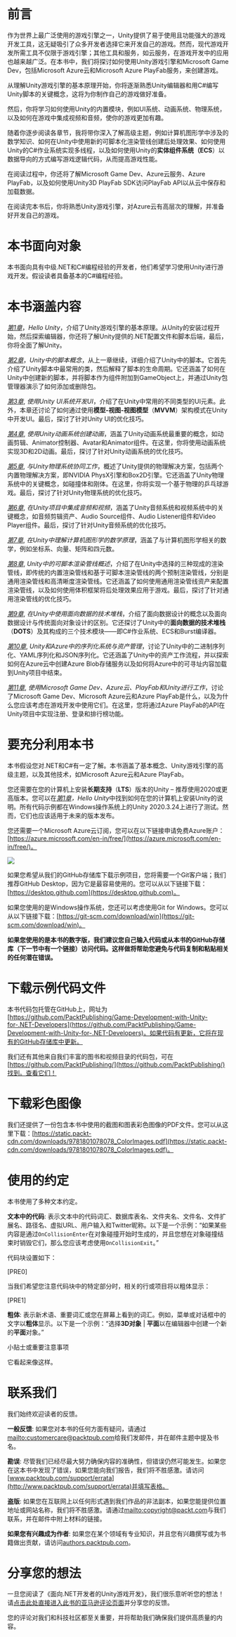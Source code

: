 # 前言

作为世界上最广泛使用的游戏引擎之一，Unity提供了易于使用且功能强大的游戏开发工具，这无疑吸引了众多开发者选择它来开发自己的游戏。然而，现代游戏开发所需工具不仅限于游戏引擎；其他工具和服务，如云服务，在游戏开发中的应用也越来越广泛。在本书中，我们将探讨如何使用Unity游戏引擎和Microsoft Game Dev，包括Microsoft Azure云和Microsoft Azure PlayFab服务，来创建游戏。

从理解Unity游戏引擎的基本原理开始，你将逐渐熟悉Unity编辑器和用C#编写Unity脚本的关键概念，这将为你制作自己的游戏做好准备。

然后，你将学习如何使用Unity的内置模块，例如UI系统、动画系统、物理系统，以及如何在游戏中集成视频和音频，使你的游戏更加有趣。

随着你逐步阅读各章节，我将带你深入了解高级主题，例如计算机图形学中涉及的数学知识、如何在Unity中使用新的可脚本化渲染管线创建后处理效果、如何使用Unity的C#作业系统实现多线程，以及如何使用Unity的**实体组件系统（ECS**）以数据导向的方式编写游戏逻辑代码，从而提高游戏性能。

在阅读过程中，你还将了解Microsoft Game Dev、Azure云服务、Azure PlayFab，以及如何使用Unity3D PlayFab SDK访问PlayFab API以从云中保存和加载数据。

在阅读完本书后，你将熟悉Unity游戏引擎，对Azure云有高层次的理解，并准备好开发自己的游戏。

# 本书面向对象

本书面向具有中级.NET和C#编程经验的开发者，他们希望学习使用Unity进行游戏开发。假设读者具备基本的C#编程经验。

# 本书涵盖内容

[*第1章*](B17146_01_Final_ASB_ePub.xhtml#_idTextAnchor010)，*Hello Unity*，介绍了Unity游戏引擎的基本原理。从Unity的安装过程开始，然后探索编辑器，你还将了解Unity提供的.NET配置文件和脚本后端，最后，你将全面了解Unity。

[*第2章*](B17146_02_Final_ASB_ePub.xhtml#_idTextAnchor025)，*Unity中的脚本概念*，从上一章继续，详细介绍了Unity中的脚本。它首先介绍了Unity脚本中最常用的类，然后解释了脚本的生命周期。它还涵盖了如何在Unity中创建新的脚本，并将脚本作为组件附加到GameObject上，并通过Unity包管理器演示了如何添加或删除包。

[*第3章*](B17146_03_Final_ASB_ePub.xhtml#_idTextAnchor046), *使用Unity UI系统开发UI*，介绍了在Unity中常用的不同类型的UI元素。此外，本章还讨论了如何通过使用**模型-视图-视图模型**（**MVVM**）架构模式在Unity中开发UI。最后，探讨了针对Unity UI的优化技巧。

[*第4章*](B17146_04_Final_ASB_ePub.xhtml#_idTextAnchor062), *使用Unity动画系统创建动画*，涵盖了Unity动画系统最重要的概念，如动画剪辑、Animator控制器、Avatar和Animator组件。在这里，你将使用动画系统实现3D和2D动画。最后，探讨了针对Unity动画系统的优化技巧。

[*第5章*](B17146_05_Final_ASB_ePub.xhtml#_idTextAnchor078), *与Unity物理系统协同工作*，概述了Unity提供的物理解决方案，包括两个内置物理解决方案，即NVIDIA PhysX引擎和Box2D引擎。它还涵盖了Unity物理系统中的关键概念，如碰撞体和刚体。在这里，你将实现一个基于物理的乒乓球游戏。最后，探讨了针对Unity物理系统的优化技巧。

[*第6章*](B17146_06_Final_ASB_ePub.xhtml#_idTextAnchor095), *在Unity项目中集成音频和视频*，涵盖了Unity音频系统和视频系统中的关键概念，如音频剪辑资产、Audio Source组件、Audio Listener组件和Video Player组件。最后，探讨了针对Unity音频系统的优化技巧。

[*第7章*](B17146_07_Final_ASB_ePub.xhtml#_idTextAnchor121), *在Unity中理解计算机图形学的数学原理*，涵盖了与计算机图形学相关的数学，例如坐标系、向量、矩阵和四元数。

[*第8章*](B17146_08_Final_ASB_ePub.xhtml#_idTextAnchor143), *Unity中的可脚本渲染管线概述*，介绍了在Unity中选择的三种现成的渲染管线，即传统的内置渲染管线和基于可脚本渲染管线的两个预制渲染管线，分别是通用渲染管线和高清晰度渲染管线。它还涵盖了如何使用通用渲染管线资产来配置渲染管线，以及如何使用体积框架将后处理效果应用于游戏。最后，探讨了针对通用渲染管线的优化技巧。

[*第9章*](B17146_09_Final_ASB_ePub.xhtml#_idTextAnchor165), *在Unity中使用面向数据的技术堆栈*，介绍了面向数据设计的概念以及面向数据设计与传统面向对象设计的区别。它还探讨了Unity中的**面向数据的技术堆栈**（**DOTS**）及其构成的三个技术模块——即C#作业系统、ECS和Burst编译器。

[*第10章*](B17146_10_Final_ASB_ePub.xhtml#_idTextAnchor181), *Unity和Azure中的序列化系统与资产管理*，讨论了Unity中的二进制序列化、YAML序列化和JSON序列化。它还涵盖了Unity中的资产工作流程，并以探索如何在Azure云中创建Azure Blob存储服务以及如何将Azure中的可寻址内容加载到Unity项目中结束。

[*第11章*](B17146_11_Final_ASB_ePub.xhtml#_idTextAnchor202), *使用Microsoft Game Dev、Azure云、PlayFab和Unity进行工作*，讨论了Microsoft Game Dev、Microsoft Azure云和Azure PlayFab是什么，以及为什么您应该考虑在游戏开发中使用它们。在这里，您将通过Azure PlayFab的API在Unity项目中实现注册、登录和排行榜功能。

# 要充分利用本书

本书假设您对.NET和C#有一定了解。本书涵盖了基本概念、Unity游戏引擎的高级主题，以及其他技术，如Microsoft Azure云和Azure PlayFab。

您还需要在您的计算机上安装**长期支持**（**LTS**）版本的Unity – 推荐使用2020或更高版本。您可以在[*第1章*](B17146_01_Final_ASB_ePub.xhtml#_idTextAnchor010)*，Hello Unity*中找到如何在您的计算机上安装Unity的说明。所有代码示例都在Windows操作系统上的Unity 2020.3.24上进行了测试。然而，它们也应该适用于未来的版本发布。

您还需要一个Microsoft Azure云订阅，您可以在以下链接申请免费Azure账户：[https://azure.microsoft.com/en-in/free/](https://azure.microsoft.com/en-in/free/)。

![](img/B17146_Preface_Table.jpg)

如果您希望从我们的GitHub存储库下载示例项目，您将需要一个Git客户端；我们推荐GitHub Desktop，因为它是最容易使用的。您可以从以下链接下载：[https://desktop.github.com](https://desktop.github.com)。

如果您使用的是Windows操作系统，您还可以考虑使用Git for Windows。您可以从以下链接下载：[https://git-scm.com/download/win](https://git-scm.com/download/win)。

**如果您使用的是本书的数字版，我们建议您自己输入代码或从本书的GitHub存储库（下一节中有一个链接）访问代码。这样做将帮助您避免与代码复制和粘贴相关的任何潜在错误。**

# 下载示例代码文件

本书代码包托管在GitHub上，网址为[https://github.com/PacktPublishing/Game-Development-with-Unity-for-.NET-Developers](https://github.com/PacktPublishing/Game-Development-with-Unity-for-.NET-Developers)。如果代码有更新，它将在现有的GitHub存储库中更新。

我们还有其他来自我们丰富的图书和视频目录的代码包，可在[https://github.com/PacktPublishing/](https://github.com/PacktPublishing/)找到。查看它们！

# 下载彩色图像

我们还提供了一份包含本书中使用的截图和图表彩色图像的PDF文件。您可以从这里下载：[https://static.packt-cdn.com/downloads/9781801078078_ColorImages.pdf](https://static.packt-cdn.com/downloads/9781801078078_ColorImages.pdf)。

# 使用的约定

本书使用了多种文本约定。

**文本中的代码**: 表示文本中的代码词汇、数据库表名、文件夹名、文件名、文件扩展名、路径名、虚拟URL、用户输入和Twitter昵称。以下是一个示例：“如果某些内容是通过`OnCollisionEnter`在对象碰撞开始时生成的，并且您想在对象碰撞结束时销毁它们，那么您应该考虑使用`OnCollisionExit`。”

代码块设置如下：

[PRE0]

当我们希望您注意代码块中的特定部分时，相关的行或项目将以粗体显示：

[PRE1]

**粗体**: 表示新术语、重要词汇或您在屏幕上看到的词汇。例如，菜单或对话框中的文字以**粗体**显示。以下是一个示例：“选择**3D对象** | **平面**以在编辑器中创建一个新的**平面**对象。”

小贴士或重要注意事项

它看起来像这样。

# 联系我们

我们始终欢迎读者的反馈。

**一般反馈**: 如果您对本书的任何方面有疑问，请通过[mailto:customercare@packtpub.com](mailto:customercare@packtpub.com)给我们发邮件，并在邮件主题中提及书名。

**勘误**: 尽管我们已经尽最大努力确保内容的准确性，但错误仍然可能发生。如果您在这本书中发现了错误，如果您能向我们报告，我们将不胜感激。请访问[www.packtpub.com/support/errata](http://www.packtpub.com/support/errata)并填写表格。

**盗版**: 如果您在互联网上以任何形式遇到我们作品的非法副本，如果您能提供位置地址或网站名称，我们将不胜感激。请通过[mailto:copyright@packt.com](mailto:copyright@packt.com)与我们联系，并在邮件中附上材料的链接。

**如果您有兴趣成为作者**: 如果您在某个领域有专业知识，并且您有兴趣撰写或为书籍做出贡献，请访问[authors.packtpub.com](http://authors.packtpub.com)。

# 分享您的想法

一旦您阅读了《面向.NET开发者的Unity游戏开发》，我们很乐意听听您的想法！请[点击此处直接进入此书的亚马逊评论页面](https://packt.link/r/1801078076)并分享您的反馈。

您的评论对我们和科技社区都至关重要，并将帮助我们确保我们提供高质量的内容。
